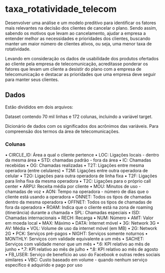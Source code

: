 # taxa_rotatividade_telecom

Desenvolver uma análise e um modelo preditivo para identificar os fatores mais relevantes na decisão dos clientes de cancelar o plano. Sendo assim, sabendo os motivos que levam ao cancelamento, ajudar a empresa a entender melhor as necessidades e prioridades dos clientes, buscando manter um maior número de clientes ativos, ou seja, uma menor taxa de rotatividade.

Levando em consideração os dados de usabilidade dos produtos ofertados ao cliente pela empresa de telecomunicação, acreditasse ponderar os fatores que levam um cliente a desistir do plano com a empresa de telecomunicação e destacar as prioridades que uma empresa deve seguir para manter seus clientes.

## Dados

Estão divididos em dois arquivos:

Dataset contendo 70 mil linhas e 172 colunas, incluindo a variável target.

Dicionário de dados com os significados dos acrônimos das variáveis. Para compreensão dos termos da área de telecomunicações.

### Colunas

•	CIRCLE_ID: Área a qual o cliente pertence
•	LOC: Ligações locais - dentro da mesma área
•	STD: chamadas padrão - fora da área
•	IC: Chamadas recebidas
•	OG: Chamadas realizadas
•	T2T: Ligações entre mesma operadora (entre celulares)
•	T2M: Ligações entre outra operadora de celular
•	T2O: Ligações para outra operadora de linha fixa
•	T2F: Ligações para linha fixa da mesma operadora
•	T2C: Ligações para o próprio call center
•	ARPU: Receita média por cliente
•	MOU: Minutos de uso - chamadas de voz
•	AON: Tempo na operadora - número de dias que o cliente está usando a operadora
•	ONNET: Todos os tipos de chamadas dentro da mesma operadora
•	OFFNET: Todos os tipos de chamadas de fora da operadora
•	ROAM: Indica que o cliente está na zona de roaming (itinerância) durante a chamada
•	SPL: Chamadas especiais
•	ISD: Chamadas internacionais
•	RECH: Recarga
•	NUM: Número
•	AMT: Valor em moeda local
•	MAX: Máximo
•	DATA: Internet móvel
•	3G: Network 3G
•	AV: Média
•	VOL: Volume de uso da internet móvel (em MB)
•	2G: Network 2G
•	PCK: Serviços pré-pagos
•	NIGHT: Serviços somente noturnos
•	MONTHLY: Serviços com validade equivalente a um mês
•	SACHET: Serviços com validade menor que um mês
•	*.6: KPI relativo ao mês de junho
•	*.7: KPI relativo ao mês de julho
•	*.8: KPI relativo ao mês de agosto
•	FB_USER: Serviço de benefício ao uso do Facebook e outras redes sociais similares
•	VBC: Custo baseado em volume - quando nenhum serviço específico é adquirido e pago por uso
